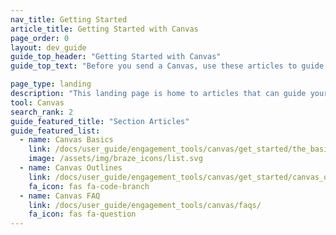 ```yaml
---
nav_title: Getting Started
article_title: Getting Started with Canvas
page_order: 0
layout: dev_guide
guide_top_header: "Getting Started with Canvas"
guide_top_text: "Before you send a Canvas, use these articles to guide your planning for your Canvas and the journey you plan to take your users through."

page_type: landing
description: "This landing page is home to articles that can guide your planning for your Canvas and the journey you plan to take your users through."
tool: Canvas
search_rank: 2
guide_featured_title: "Section Articles"
guide_featured_list:
  - name: Canvas Basics
    link: /docs/user_guide/engagement_tools/canvas/get_started/the_basics/
    image: /assets/img/braze_icons/list.svg
  - name: Canvas Outlines
    link: /docs/user_guide/engagement_tools/canvas/get_started/canvas_outlines/
    fa_icon: fas fa-code-branch
  - name: Canvas FAQ
    link: /docs/user_guide/engagement_tools/canvas/faqs/
    fa_icon: fas fa-question
---
```

